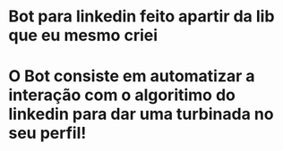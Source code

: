 # Bot para linkedin feito apartir da lib que eu mesmo criei

# O Bot consiste em automatizar a interação com o algoritimo do linkedin para dar uma turbinada no seu perfil!
